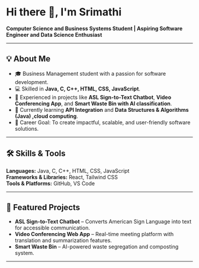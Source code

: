 
# Hi there 👋, I'm Srimathi  
**Computer Science and Business Systems Student | Aspiring Software Engineer and Data Science Enthusiast**
<!--
**Srimathi1306/Srimathi1306** is a ✨ _special_ ✨ repository because its `README.md` (this file) appears on your GitHub profile.

Here are some ideas to get you started:

- 🔭 I’m currently working on ...
- 🌱 I’m currently learning ...
- 👯 I’m looking to collaborate on ...
- 🤔 I’m looking for help with ...
- 💬 Ask me about ...
- 📫 How to reach me: ...
- 😄 Pronouns: ...
- ⚡ Fun fact: ...
-->
---

## 💡 About Me
- 🎓 Business Management student with a passion for software development.  
- 💻 Skilled in **Java, C, C++, HTML, CSS, JavaScript**.  
- 🚀 Experienced in projects like **ASL Sign-to-Text Chatbot**, **Video Conferencing App**, and **Smart Waste Bin with AI classification**.  
- 🌱 Currently learning **API Integration** and **Data Structures & Algorithms (Java) ,cloud computing**.  
- 🎯 Career Goal: To create impactful, scalable, and user-friendly software solutions.  

---
## 🛠 Skills & Tools
**Languages:** Java, C, C++, HTML, CSS, JavaScript  
**Frameworks & Libraries:** React, Tailwind CSS  
**Tools & Platforms:** GitHub, VS Code

---

## 📌 Featured Projects
- **ASL Sign-to-Text Chatbot** – Converts American Sign Language into text for accessible communication.  
- **Video Conferencing Web App** – Real-time meeting platform with translation and summarization features.  
- **Smart Waste Bin** – AI-powered waste segregation and composting system.  

---
